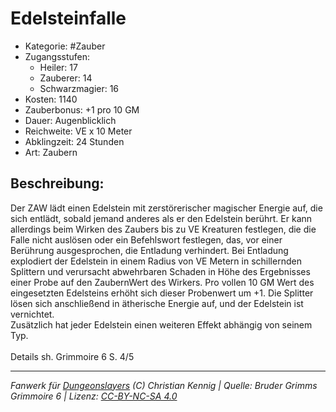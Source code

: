 # Edelsteinfalle  
- Kategorie: #Zauber  
- Zugangsstufen:  
  - Heiler: 17  
  - Zauberer: 14  
  - Schwarzmagier: 16  
- Kosten: 1140  
- Zauberbonus: +1 pro 10 GM  
- Dauer: Augenblicklich  
- Reichweite: VE x 10 Meter  
- Abklingzeit: 24 Stunden  
- Art: Zaubern     

## Beschreibung:
Der ZAW lädt einen Edelstein mit zerstörerischer magischer Energie auf, die sich entlädt, sobald jemand anderes als er den Edelstein berührt. Er kann allerdings beim Wirken des Zaubers bis zu VE Kreaturen festlegen, die die Falle nicht auslösen oder ein Befehlswort festlegen, das, vor einer Berührung ausgesprochen, die Entladung verhindert. Bei Entladung explodiert der Edelstein in einem Radius von VE Metern in schillernden Splittern und verursacht abwehrbaren Schaden in Höhe des Ergebnisses einer Probe auf den ZaubernWert des Wirkers. Pro vollen 10 GM Wert des eingesetzten Edelsteins erhöht sich dieser Probenwert um +1. Die Splitter lösen sich anschließend in ätherische Energie auf, und der Edelstein ist vernichtet.<br>Zusätzlich hat jeder Edelstein einen weiteren Effekt abhängig von seinem Typ.<br><br>Details sh. Grimmoire 6 S. 4/5


___
*Fanwerk für [Dungeonslayers](https://www.dungeonslayers.net/) (C) Christian Kennig | Quelle: Bruder Grimms Grimmoire 6 | Lizenz: [CC-BY-NC-SA 4.0](https://creativecommons.org/licenses/by-nc-sa/4.0/deed.de)*
